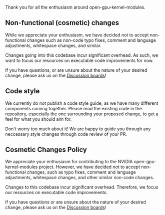 Thank you for all the enthusiasm around open-gpu-kernel-modules.

## Non-functional (cosmetic) changes

While we appreciate your enthusiasm, we have decided not to accept non-functional changes such as
non-code typo fixes, comment and language adjustments, whitespace changes, and similar.

Changes going into this codebase incur significant overhead. As such, we want to focus our resources
on executable code improvements for now.

If you have questions, or are unsure about the nature of your desired change, please ask us on the
[Discussion boards](https://github.com/NVIDIA/open-gpu-kernel-modules/discussions)!

## Code style

We currently do not publish a code style guide, as we have many different components coming together.
Please read the existing code in the repository, especially the one surrounding your proposed change,
to get a feel for what you should aim for.

Don't worry too much about it! We are happy to guide you through any neccessary style changes through
code review of your PR.

## Cosmetic Changes Policy

We appreciate your enthusiasm for contributing to the NVIDIA open-gpu-kernel-modules project. However, we have decided not to accept non-functional changes, such as typo fixes, comment and language adjustments, whitespace changes, and other similar non-code changes.

Changes to this codebase incur significant overhead. Therefore, we focus our resources on executable code improvements.

If you have questions or are unsure about the nature of your desired change, please ask us on the [Discussion boards](https://github.com/NVIDIA/open-gpu-kernel-modules/discussions)!
